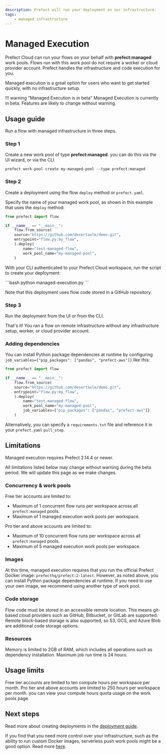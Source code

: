 ```yaml
---
description: Prefect will run your deployment on our infrastructure.
tags:
    - managed infrastructure
---
```


# Managed Execution <span class="badge cloud"></span> <span class="badge-api beta"/>

Prefect Cloud can run your flows on your behalf with **prefect:managed** work pools. Flows run with this work pool do not require a worker or cloud provider account. Prefect handles the infrastructure and code execution for you.

Managed execution is a great option for users who want to get started quickly, with no infrastructure setup.

!!! warning "Managed Execution is in beta"
    Managed Execution is currently in beta.
    Features are likely to change without warning.

## Usage guide

Run a flow with managed infrastructure in three steps.

### Step 1

Create a new work pool of type **prefect:managed**. you can do this via the UI wizard, or via the CLI

```
prefect work-pool create my-managed-pool --type prefect:managed
```



### Step 2

Create a deployment using the flow `deploy` method or `prefect.yaml`.

Specify the name of your managed work pool, as shown in this example that uses the `deploy` method:

```python hl_lines="9" title="managed-execution.py"
from prefect import flow

if __name__ == "__main__":
    flow.from_source(
    source="https://github.com/desertaxle/demo.git",
    entrypoint="flow.py:my_flow",
    ).deploy(
        name="test-managed-flow",
        work_pool_name="my-managed-pool",
    )
```

With your CLI authenticated to your Prefect Cloud workspace, run the script to create your deployment:

<div class="terminal">
```bash
python managed-execution.py
```
</div>

Note that this deployment uses flow code stored in a GitHub repository.

### Step 3

Run the deployment from the UI or from the CLI.

That's it! You ran a flow on remote infrastructure without any infrastructure setup, worker, or cloud provider account.

### Adding dependencies

You can install Python package dependencies at runtime by configuring `job_variables={"pip_packages": ["pandas", "prefect-aws"]}` like this:

```python hl_lines="10"
from prefect import flow

if __name__ == "__main__":
    flow.from_source(
    source="https://github.com/desertaxle/demo.git",
    entrypoint="flow.py:my_flow",
    ).deploy(
        name="test-managed-flow",
        work_pool_name="my-managed-pool",
        job_variables={"pip_packages": ["pandas", "prefect-aws"]}
    )
```

Alternatively, you can specify a `requirements.txt` file and reference it in your `prefect.yaml` `pull_step`.

## Limitations

Managed execution requires Prefect 2.14.4 or newer.

All limitations listed below may change without warning during the beta period.
We will update this page as we make changes.

### Concurrency & work pools
Free tier accounts are limited to:
- Maximum of 1 concurrent flow runs per workspace across all `prefect:managed` pools.
- Maximum of 1 managed execution work pools per workspace.

Pro tier and above accounts are limited to:
- Maximum of 10 concurrent flow runs per workspace across all `prefect:managed` pools.
- Maximum of 5 managed execution work pools per workspace.

### Images

At this time, managed execution requires that you run the official Prefect Docker image: `prefecthq/prefect:2-latest`. However, as noted above, you can install Python package dependencies at runtime. If you need to use your own image, we recommend using another type of work pool.

### Code storage

Flow code must be stored in an accessible remote location.
This means git-based cloud providers such as GitHub, Bitbucket, or GitLab are supported.
Remote block-based storage is also supported, so S3, GCS, and Azure Blob are additional code storage options.

### Resources

Memory is limited to 2GB of RAM, which includes all operations such as dependency installation. Maximum job run time is 24 hours.

## Usage limits
Free tier accounts are limited to ten compute hours per workspace per month. Pro tier and above accounts are limited to 250 hours per workspace per month. you can view your compute hours quota usage on the work pools page.


## Next steps

Read more about creating deployments in the [deployment guide](/guides/prefect-deploy/).

If you find that you need more control over your infrastructure, such as the ability to run custom Docker images, serverless push work pools might be a good option.
Read more [here](/guides/deployment/push-work-pools/).
